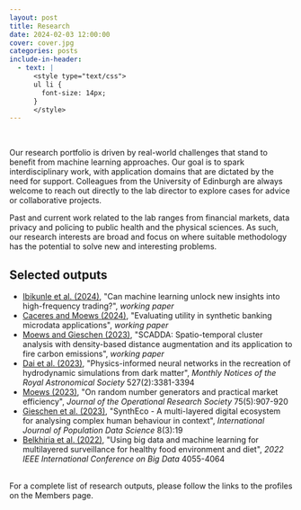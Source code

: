 ```yaml
---
layout: post
title: Research
date: 2024-02-03 12:00:00
cover: cover.jpg
categories: posts
include-in-header:
  - text: |
      <style type="text/css">
      ul li {
        font-size: 14px;
      }
      </style>
---
```


<br>

Our research portfolio is driven by real-world challenges that stand to benefit from machine learning approaches. Our goal is to spark interdisciplinary work, with application domains that are dictated by the need for support. Colleagues from the University of Edinburgh are always welcome to reach out directly to the lab director to explore cases for advice or collaborative projects.

Past and current work related to the lab ranges from financial markets, data privacy and policing to public health and the physical sciences. As such, our research interests are broad and focus on where suitable methodology has the potential to solve new and interesting problems.

## Selected outputs

- [Ibikunle et al. (2024)](https://arxiv.org/abs/2405.08101), "Can machine learning unlock new insights into high-frequency trading?", _working paper_
- [Caceres and Moews (2024)](https://arxiv.org/abs/2311.04290), "Evaluating utility in synthetic banking microdata applications", _working paper_
- [Moews and Gieschen (2023)](https://arxiv.org/abs/2410.22519), "SCADDA: Spatio-temporal cluster analysis with density-based distance augmentation and its application to fire carbon emissions", _working paper_
- [Dai et al. (2023)](https://doi.org/10.1093/mnras/stad3394), "Physics-informed neural networks in the recreation of hydrodynamic simulations from dark matter", _Monthly Notices of the Royal Astronomical Society_ 527(2):3381-3394
- [Moews (2023)](https://doi.org/10.1080/01605682.2023.2219292), "On random number generators and practical market efficiency", _Journal of the Operational Research Society_ 75(5):907-920
- [Gieschen et al. (2023)](https://doi.org/10.23889/ijpds.v8i3.2285), "SynthEco - A multi-layered digital ecosystem for analysing complex human behaviour in context", _International Journal of Population Data Science_ 8(3):19
- [Belkhiria et al. (2022)](https://doi.org/10.1109/BigData55660.2022.10020762), "Using big data and machine learning for multilayered surveillance for healthy food environment and diet", _2022 IEEE International Conference on Big Data_ 4055-4064

<br>
For a complete list of research outputs, please follow the links to the profiles on the Members page.

<br>
